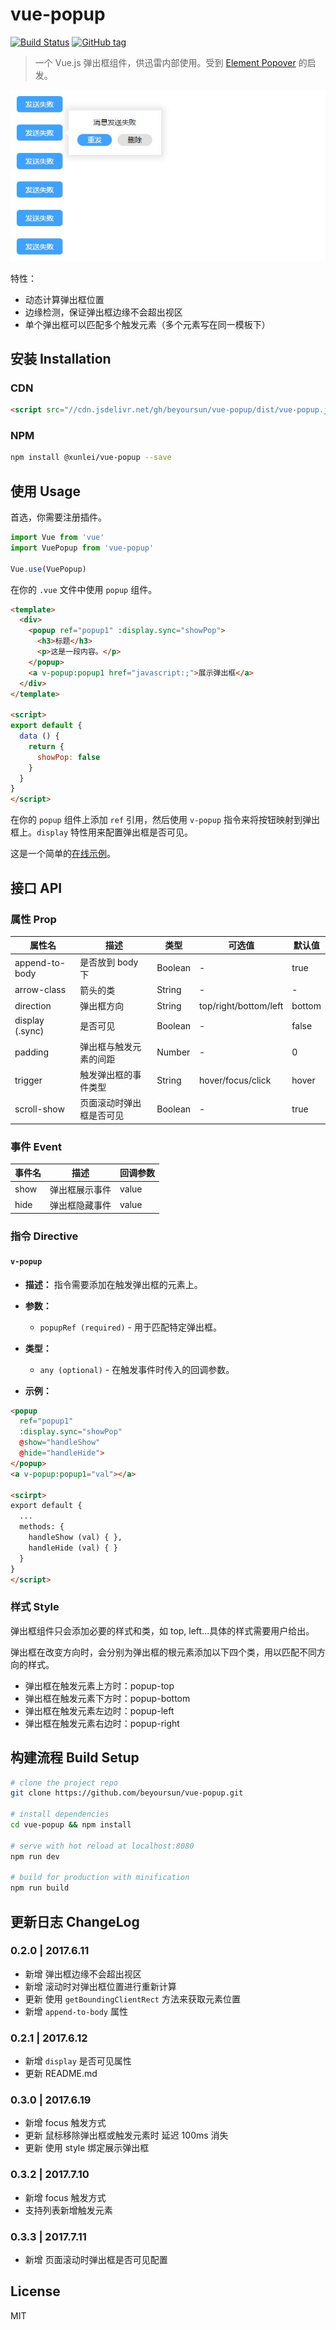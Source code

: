 # vue-popup

[![Build Status](https://travis-ci.org/beyoursun/vue-popup.svg?branch=master)](https://travis-ci.org/beyoursun/vue-popup)
[![GitHub tag](https://img.shields.io/github/tag/beyoursun/vue-popup.svg)](https://github.com/beyoursun/vue-popup/releases/tag/0.3.4)

> 一个 Vue.js 弹出框组件，供迅雷内部使用。受到 [Element Popover](http://element.eleme.io/#/zh-CN/component/popover) 的启发。

![popup](./popup.jpg)

特性：

- 动态计算弹出框位置
- 边缘检测，保证弹出框边缘不会超出视区
- 单个弹出框可以匹配多个触发元素（多个元素写在同一模板下）

## 安装 Installation

### CDN

```html
<script src="//cdn.jsdelivr.net/gh/beyoursun/vue-popup/dist/vue-popup.js"></script>
```

### NPM

```bash
npm install @xunlei/vue-popup --save
```

## 使用 Usage

首选，你需要注册插件。

```js
import Vue from 'vue'
import VuePopup from 'vue-popup'

Vue.use(VuePopup)
```

在你的 `.vue` 文件中使用 `popup` 组件。

```html
<template>
  <div>
    <popup ref="popup1" :display.sync="showPop">
      <h3>标题</h3>
      <p>这是一段内容。</p>
    </popup>
    <a v-popup:popup1 href="javascript:;">展示弹出框</a>
  </div>
</template>

<script>
export default {
  data () {
    return {
      showPop: false
    }
  }
}
</script>
```

在你的 `popup` 组件上添加 `ref` 引用，然后使用 `v-popup` 指令来将按钮映射到弹出框上。`display` 特性用来配置弹出框是否可见。

这是一个简单的[在线示例](https://jsfiddle.net/bbsun/ftdtdu3r/)。

## 接口 API

### 属性 Prop

属性名 | 描述 | 类型 | 可选值 | 默认值
-- | -- | -- | -- | --
append-to-body | 是否放到 body 下 | Boolean | - | true
arrow-class | 箭头的类 | String | - | -
direction | 弹出框方向 | String | top/right/bottom/left | bottom
display (.sync) | 是否可见 | Boolean | - | false
padding | 弹出框与触发元素的间距 | Number | - | 0
trigger | 触发弹出框的事件类型 | String | hover/focus/click | hover
scroll-show | 页面滚动时弹出框是否可见 | Boolean | - | true 

### 事件 Event

事件名 | 描述 | 回调参数
-- | -- | --
show | 弹出框展示事件 | value
hide | 弹出框隐藏事件 | value

### 指令 Directive

#### `v-popup`

- **描述：** 指令需要添加在触发弹出框的元素上。

- **参数：**
  - `popupRef (required)` - 用于匹配特定弹出框。

- **类型：**
  - `any (optional)` - 在触发事件时传入的回调参数。

- **示例：**

```html
<popup
  ref="popup1"
  :display.sync="showPop"
  @show="handleShow"
  @hide="handleHide">
</popup>
<a v-popup:popup1="val"></a>

<scirpt>
export default {
  ...
  methods: {
    handleShow (val) { },
    handleHide (val) { }
  }
}
</script>
```

### 样式 Style

弹出框组件只会添加必要的样式和类，如 top, left...具体的样式需要用户给出。

弹出框在改变方向时，会分别为弹出框的根元素添加以下四个类，用以匹配不同方向的样式。

- 弹出框在触发元素上方时：popup-top
- 弹出框在触发元素下方时：popup-bottom
- 弹出框在触发元素左边时：popup-left
- 弹出框在触发元素右边时：popup-right

## 构建流程 Build Setup

```bash
# clone the project repo
git clone https://github.com/beyoursun/vue-popup.git

# install dependencies
cd vue-popup && npm install

# serve with hot reload at localhost:8080
npm run dev

# build for production with minification
npm run build
```

## 更新日志 ChangeLog

### 0.2.0 | 2017.6.11

- 新增 弹出框边缘不会超出视区
- 新增 滚动时对弹出框位置进行重新计算
- 更新 使用 `getBoundingClientRect` 方法来获取元素位置
- 新增 `append-to-body` 属性

### 0.2.1 | 2017.6.12

- 新增 `display` 是否可见属性
- 更新 README.md

### 0.3.0 | 2017.6.19

- 新增 focus 触发方式
- 更新 鼠标移除弹出框或触发元素时 延迟 100ms 消失
- 更新 使用 style 绑定展示弹出框

### 0.3.2 | 2017.7.10

- 新增 focus 触发方式
- 支持列表新增触发元素

### 0.3.3 | 2017.7.11

- 新增 页面滚动时弹出框是否可见配置

## License

MIT
